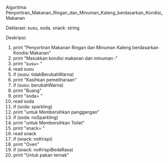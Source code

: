 Algoritma: Penyortiran_Makanan_Ringan_dan_Minuman_Kaleng_berdasarkan_Kondisi_Makanan

Deklarasi:
susu, soda, snack: string

Deskripsi:
1. print "Penyortiran Makanan Ringan dan Minuman Kaleng berdasarkan Kondisi Makanan"
2. print "Masukkan kondisi makanan dan minuman :"
3. print "susu= "
4. read susu
5. if (susu: tidakBerubahWarna)
6. print "Kasihkan pemeliharaan"
7. if (susu: berubahWarna)
8. print "Buang"
9. print "soda= "
10. read soda
11. if (soda: sparkling)
12. print "untuk Membersihkan panggangan"
13. if (soda: noSparkling)
14. print "untuk Membersihkan Toilet"
15. print "snack= "
16. read snack
17. if (snack: noKrispi)
18. print "Oven"
19. if (snack: noKrispiBedaRasa)
20. print "Untuk pakan ternak"